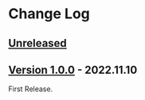 # Change Log

## [Unreleased](https://github.com/colory-games/UEPlugin-AccessVariableByName/compare/v1.0.0...main)

## [Version 1.0.0](https://github.com/colory-games/UEPlugin-AccessVariableByName/compare/a704fff36a4017db8a5d2a9c4be539bf3e07b4ad...v1.0.0) - 2022.11.10

First Release.
